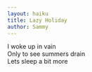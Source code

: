 ```yaml
---
layout: haiku
title: Lazy Holiday
author: Sammy
---
```


I woke up in vain<br>
Only to see summers drain<br>
Lets sleep a bit more<br>
